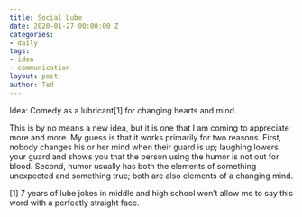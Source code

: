 ```yaml
---
title: Social Lube
date: 2020-01-27 00:00:00 Z
categories:
- daily
tags:
- idea
- communication
layout: post
author: Ted
---
```


Idea: Comedy as a lubricant[1] for changing hearts and mind.

This is by no means a new idea, but it is one that I am coming to appreciate more and more. My guess is that it works primarily for two reasons. First, nobody changes his or her mind when their guard is up; laughing lowers your guard and shows you that the person using the humor is not out for blood. Second, humor usually has both the elements of something unexpected and something true; both are also elements of a changing mind.

[1] 7 years of lube jokes in middle and high school won’t allow me to say this word with a perfectly straight face.  
